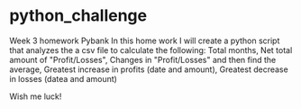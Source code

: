 # python_challenge
Week 3 homework Pybank
In this home work I will create a python script that analyzes the a csv file 
to calculate the following:
Total months, Net total amount of "Profit/Losses",
Changes in "Profit/Losses" and then find the average,
Greatest increase in profits (date and amount), 
Greatest decrease in losses (datea and amount)

Wish me luck!

